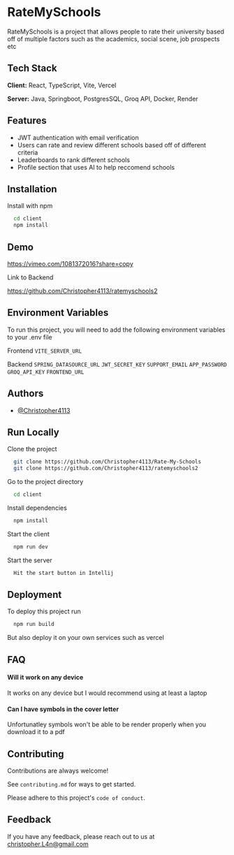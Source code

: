 
# RateMySchools

RateMySchools is a project that allows people to rate their university based off of multiple factors such as the academics, social scene, job prospects etc




## Tech Stack

**Client:** React, TypeScript, Vite, Vercel

**Server:** Java, Springboot, PostgresSQL, Groq API, Docker, Render


## Features

- JWT authentication with email verification
- Users can rate and review different schools based off of different criteria
- Leaderboards to rank different schools
- Profile section that uses AI to help reccomend schools


## Installation

Install with npm

```bash
  cd client
  npm install
```
    
## Demo

https://vimeo.com/1081372016?share=copy

Link to Backend 

https://github.com/Christopher4113/ratemyschools2


## Environment Variables

To run this project, you will need to add the following environment variables to your .env file

Frontend
`VITE_SERVER_URL`


Backend
`SPRING_DATASOURCE_URL`
`JWT_SECRET_KEY`
`SUPPORT_EMAIL`
`APP_PASSWORD`
`GROQ_API_KEY`
`FRONTEND_URL`


## Authors

- [@Christopher4113](https://github.com/Christopher4113)


## Run Locally

Clone the project

```bash
  git clone https://github.com/Christopher4113/Rate-My-Schools
  git clone https://github.com/Christopher4113/ratemyschools2
```

Go to the project directory

```bash
  cd client
```

Install dependencies

```bash
  npm install
```

Start the client

```bash
  npm run dev
```

Start the server

```bash
  Hit the start button in Intellij
```
## Deployment

To deploy this project run

```bash
  npm run build
```
But also deploy it on your own services such as vercel


## FAQ

#### Will it work on any device

It works on any device but I would recommend using at least a laptop

#### Can I have symbols in the cover letter

Unfortunatley symbols won't be able to be render properly when you download it to a pdf


## Contributing

Contributions are always welcome!

See `contributing.md` for ways to get started.

Please adhere to this project's `code of conduct`.


## Feedback

If you have any feedback, please reach out to us at christopher.L4n@gmail.com


